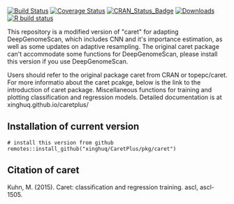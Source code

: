 [![Build Status](https://travis-ci.org/topepo/caret.svg?topepo=master)](https://travis-ci.org/topepo/caret)
[![Coverage Status](https://coveralls.io/repos/topepo/caret/badge.svg?branch=master)](https://coveralls.io/r/topepo/caret?branch=master)
[![CRAN_Status_Badge](http://www.r-pkg.org/badges/version/caret)](http://cran.r-project.org/web/packages/caret)
[![Downloads](http://cranlogs.r-pkg.org/badges/caret)](http://cran.rstudio.com/package=caret)
[![R build status](https://github.com/topepo/caret/workflows/R-CMD-check/badge.svg)](https://github.com/topepo/caret/actions)
  
This repository is a modified version of "caret" for adapting DeepGenomeScan, which includes CNN and it's importance estimation, as well as some updates on adaptive resampling. 
The original caret package can't accommodate some functions for DeepGenomeScan, please install this version if you use DeepGenomeScan. 

Users should refer to the original package caret from CRAN or topepc/caret. For more informatio about the caret pcakge, below is the link to the introduction of caret package.
Miscellaneous functions for training and plotting classification and regression models.  Detailed documentation is at xinghuq.github.io/caretplus/

## Installation of current version

``````{r}
# install this version from github
remotes::install_github("xinghuq/CaretPlus/pkg/caret")

``````

## Citation of caret

Kuhn, M. (2015). Caret: classification and regression training. ascl, ascl-1505.

